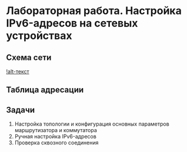 # Лабораторная работа. Настройка IPv6-адресов на сетевых устройствах 
## Схема сети
[!alt-текст](https://github.com/V1RaJ97/OTUS-NE/blob/8c0deee4118ad0c08b7c26be1fd3c717c0fc1f68/Labs/Lab04/%D0%A1%D1%85%D0%B5%D0%BC%D0%B0%20%D1%81%D0%B5%D1%82%D0%B8.png)

## Таблица адресации
## Задачи
1. Настройка топологии и конфигурация основных параметров маршрутизатора и коммутатора
2. Ручная настройка IPv6-адресов
3. Проверка сквозного соединения
